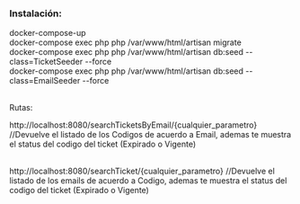 <h3> Instalación: </h3>

docker-compose-up <br>
docker-compose exec php php  /var/www/html/artisan migrate <br>
docker-compose exec php php  /var/www/html/artisan db:seed --class=TicketSeeder --force <br>
docker-compose exec php php  /var/www/html/artisan db:seed --class=EmailSeeder --force <br> <br>


Rutas: <br>
 
http://localhost:8080/searchTicketsByEmail/{cualquier_parametro} //Devuelve el listado de los Codigos de acuerdo a Email, ademas te muestra el status
del codigo del ticket (Expirado o Vigente) <br><br>

http://localhost:8080/searchTicket/{cualquier_parametro} //Devuelve el listado de los emails de acuerdo a Codigo, ademas te muestra el status
del codigo del ticket (Expirado o Vigente) <br>
